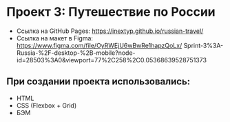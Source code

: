 # Проект 3: Путешествие по России
- Ссылка на GitHub Pages: https://inextyp.github.io/russian-travel/
- Ссылка на макет в Figma: https://www.figma.com/file/OyRWEjU6wBwRe1hapzQoLx/ Sprint-3%3A-Russia-%2F-desktop-%2B-mobile?node-id=28503%3A0&viewport=77%2C258%2C0.05368639528751373
## При создании проекта использовались:
- HTML
- CSS (Flexbox + Grid)
- БЭМ

